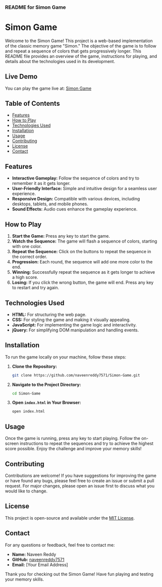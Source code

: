 ### README for Simon Game

# Simon Game

Welcome to the Simon Game! This project is a web-based implementation of the classic memory game "Simon." The objective of the game is to follow and repeat a sequence of colors that gets progressively longer. This README file provides an overview of the game, instructions for playing, and details about the technologies used in its development.

## Live Demo
You can play the game live at: [Simon Game](https://naveenreddy7571.github.io/Simon-Game/)

## Table of Contents
- [Features](#features)
- [How to Play](#how-to-play)
- [Technologies Used](#technologies-used)
- [Installation](#installation)
- [Usage](#usage)
- [Contributing](#contributing)
- [License](#license)
- [Contact](#contact)

## Features
- **Interactive Gameplay:** Follow the sequence of colors and try to remember it as it gets longer.
- **User-Friendly Interface:** Simple and intuitive design for a seamless user experience.
- **Responsive Design:** Compatible with various devices, including desktops, tablets, and mobile phones.
- **Sound Effects:** Audio cues enhance the gameplay experience.

## How to Play
1. **Start the Game:** Press any key to start the game.
2. **Watch the Sequence:** The game will flash a sequence of colors, starting with one color.
3. **Repeat the Sequence:** Click on the buttons to repeat the sequence in the correct order.
4. **Progression:** Each round, the sequence will add one more color to the end.
5. **Winning:** Successfully repeat the sequence as it gets longer to achieve a high score.
6. **Losing:** If you click the wrong button, the game will end. Press any key to restart and try again.

## Technologies Used
- **HTML:** For structuring the web page.
- **CSS:** For styling the game and making it visually appealing.
- **JavaScript:** For implementing the game logic and interactivity.
- **jQuery:** For simplifying DOM manipulation and handling events.

## Installation
To run the game locally on your machine, follow these steps:

1. **Clone the Repository:**
   ```sh
   git clone https://github.com/naveenreddy7571/Simon-Game.git
   ```

2. **Navigate to the Project Directory:**
   ```sh
   cd Simon-Game
   ```

3. **Open `index.html` in Your Browser:**
   ```sh
   open index.html
   ```

## Usage
Once the game is running, press any key to start playing. Follow the on-screen instructions to repeat the sequences and try to achieve the highest score possible. Enjoy the challenge and improve your memory skills!

## Contributing
Contributions are welcome! If you have suggestions for improving the game or have found any bugs, please feel free to create an issue or submit a pull request. For major changes, please open an issue first to discuss what you would like to change.

## License
This project is open-source and available under the [MIT License](LICENSE).

## Contact
For any questions or feedback, feel free to contact me:

- **Name:** Naveen Reddy
- **GitHub:** [naveenreddy7571](https://github.com/naveenreddy7571)
- **Email:** [Your Email Address]

Thank you for checking out the Simon Game! Have fun playing and testing your memory skills.
